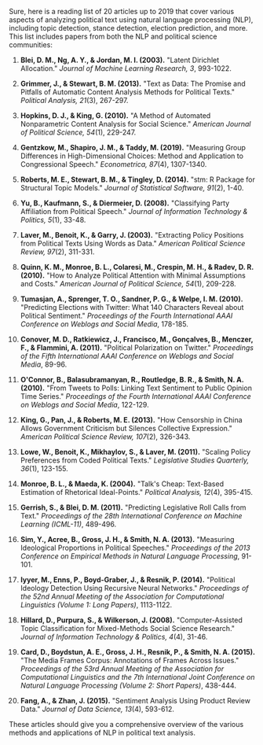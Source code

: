 Sure, here is a reading list of 20 articles up to 2019 that cover various aspects of analyzing political text using natural language processing (NLP), including topic detection, stance detection, election prediction, and more. This list includes papers from both the NLP and political science communities:

1. **Blei, D. M., Ng, A. Y., & Jordan, M. I. (2003).** "Latent Dirichlet Allocation." *Journal of Machine Learning Research, 3*, 993-1022.
   
2. **Grimmer, J., & Stewart, B. M. (2013).** "Text as Data: The Promise and Pitfalls of Automatic Content Analysis Methods for Political Texts." *Political Analysis, 21*(3), 267-297.

3. **Hopkins, D. J., & King, G. (2010).** "A Method of Automated Nonparametric Content Analysis for Social Science." *American Journal of Political Science, 54*(1), 229-247.

4. **Gentzkow, M., Shapiro, J. M., & Taddy, M. (2019).** "Measuring Group Differences in High-Dimensional Choices: Method and Application to Congressional Speech." *Econometrica, 87*(4), 1307-1340.

5. **Roberts, M. E., Stewart, B. M., & Tingley, D. (2014).** "stm: R Package for Structural Topic Models." *Journal of Statistical Software, 91*(2), 1-40.

6. **Yu, B., Kaufmann, S., & Diermeier, D. (2008).** "Classifying Party Affiliation from Political Speech." *Journal of Information Technology & Politics, 5*(1), 33-48.

7. **Laver, M., Benoit, K., & Garry, J. (2003).** "Extracting Policy Positions from Political Texts Using Words as Data." *American Political Science Review, 97*(2), 311-331.

8. **Quinn, K. M., Monroe, B. L., Colaresi, M., Crespin, M. H., & Radev, D. R. (2010).** "How to Analyze Political Attention with Minimal Assumptions and Costs." *American Journal of Political Science, 54*(1), 209-228.

9. **Tumasjan, A., Sprenger, T. O., Sandner, P. G., & Welpe, I. M. (2010).** "Predicting Elections with Twitter: What 140 Characters Reveal about Political Sentiment." *Proceedings of the Fourth International AAAI Conference on Weblogs and Social Media*, 178-185.

10. **Conover, M. D., Ratkiewicz, J., Francisco, M., Gonçalves, B., Menczer, F., & Flammini, A. (2011).** "Political Polarization on Twitter." *Proceedings of the Fifth International AAAI Conference on Weblogs and Social Media*, 89-96.

11. **O'Connor, B., Balasubramanyan, R., Routledge, B. R., & Smith, N. A. (2010).** "From Tweets to Polls: Linking Text Sentiment to Public Opinion Time Series." *Proceedings of the Fourth International AAAI Conference on Weblogs and Social Media*, 122-129.

12. **King, G., Pan, J., & Roberts, M. E. (2013).** "How Censorship in China Allows Government Criticism but Silences Collective Expression." *American Political Science Review, 107*(2), 326-343.

13. **Lowe, W., Benoit, K., Mikhaylov, S., & Laver, M. (2011).** "Scaling Policy Preferences from Coded Political Texts." *Legislative Studies Quarterly, 36*(1), 123-155.

14. **Monroe, B. L., & Maeda, K. (2004).** "Talk's Cheap: Text-Based Estimation of Rhetorical Ideal-Points." *Political Analysis, 12*(4), 395-415.

15. **Gerrish, S., & Blei, D. M. (2011).** "Predicting Legislative Roll Calls from Text." *Proceedings of the 28th International Conference on Machine Learning (ICML-11)*, 489-496.

16. **Sim, Y., Acree, B., Gross, J. H., & Smith, N. A. (2013).** "Measuring Ideological Proportions in Political Speeches." *Proceedings of the 2013 Conference on Empirical Methods in Natural Language Processing*, 91-101.

17. **Iyyer, M., Enns, P., Boyd-Graber, J., & Resnik, P. (2014).** "Political Ideology Detection Using Recursive Neural Networks." *Proceedings of the 52nd Annual Meeting of the Association for Computational Linguistics (Volume 1: Long Papers)*, 1113-1122.

18. **Hillard, D., Purpura, S., & Wilkerson, J. (2008).** "Computer-Assisted Topic Classification for Mixed-Methods Social Science Research." *Journal of Information Technology & Politics, 4*(4), 31-46.

19. **Card, D., Boydstun, A. E., Gross, J. H., Resnik, P., & Smith, N. A. (2015).** "The Media Frames Corpus: Annotations of Frames Across Issues." *Proceedings of the 53rd Annual Meeting of the Association for Computational Linguistics and the 7th International Joint Conference on Natural Language Processing (Volume 2: Short Papers)*, 438-444.

20. **Fang, A., & Zhan, J. (2015).** "Sentiment Analysis Using Product Review Data." *Journal of Data Science, 13*(4), 593-612.

These articles should give you a comprehensive overview of the various methods and applications of NLP in political text analysis.